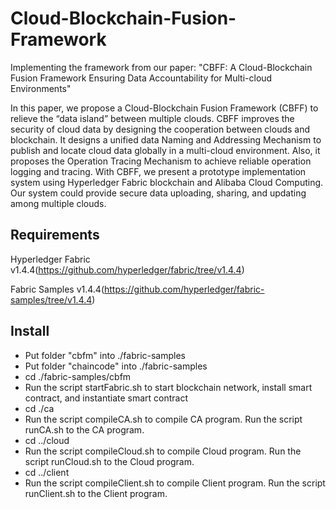 # Cloud-Blockchain-Fusion-Framework
Implementing the framework from our paper: "CBFF: A Cloud-Blockchain Fusion Framework Ensuring Data Accountability for Multi-cloud Environments"

In this paper, we propose a Cloud-Blockchain Fusion Framework (CBFF) to relieve the “data island” between multiple clouds. CBFF improves the security of cloud data by designing the cooperation between clouds and blockchain. It designs a unified data Naming and Addressing Mechanism to publish and locate cloud data globally in a multi-cloud environment. Also, it proposes the Operation Tracing Mechanism to achieve reliable operation logging and tracing. With CBFF, we present a prototype implementation system using Hyperledger Fabric blockchain and Alibaba Cloud Computing. Our system could provide secure data uploading, sharing, and updating among multiple clouds. 

## Requirements

  Hyperledger Fabric v1.4.4(https://github.com/hyperledger/fabric/tree/v1.4.4)
  
  Fabric Samples v1.4.4(https://github.com/hyperledger/fabric-samples/tree/v1.4.4)

## Install

 - Put folder "cbfm" into ./fabric-samples
 - Put folder "chaincode" into ./fabric-samples
 - cd ./fabric-samples/cbfm
 - Run the script startFabric.sh to start blockchain network, install smart contract, and instantiate smart contract
 - cd ./ca
 - Run the script compileCA.sh to compile CA program. Run the script runCA.sh to the CA program.
 - cd ../cloud
 - Run the script compileCloud.sh to compile Cloud program. Run the script runCloud.sh to the Cloud program.
 - cd ../client
 - Run the script compileClient.sh to compile Client program. Run the script runClient.sh to the Client program.

